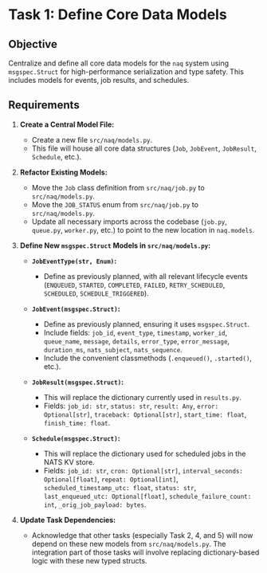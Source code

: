 # Task 1: Define Core Data Models

## Objective

Centralize and define all core data models for the `naq` system using `msgspec.Struct` for high-performance serialization and type safety. This includes models for events, job results, and schedules.

## Requirements

1.  **Create a Central Model File:**
    *   Create a new file `src/naq/models.py`.
    *   This file will house all core data structures (`Job`, `JobEvent`, `JobResult`, `Schedule`, etc.).

2.  **Refactor Existing Models:**
    *   Move the `Job` class definition from `src/naq/job.py` to `src/naq/models.py`.
    *   Move the `JOB_STATUS` enum from `src/naq/job.py` to `src/naq/models.py`.
    *   Update all necessary imports across the codebase (`job.py`, `queue.py`, `worker.py`, etc.) to point to the new location in `naq.models`.

3.  **Define New `msgspec.Struct` Models in `src/naq/models.py`:**

    *   **`JobEventType(str, Enum)`:**
        *   Define as previously planned, with all relevant lifecycle events (`ENQUEUED`, `STARTED`, `COMPLETED`, `FAILED`, `RETRY_SCHEDULED`, `SCHEDULED`, `SCHEDULE_TRIGGERED`).

    *   **`JobEvent(msgspec.Struct)`:**
        *   Define as previously planned, ensuring it uses `msgspec.Struct`.
        *   Include fields: `job_id`, `event_type`, `timestamp`, `worker_id`, `queue_name`, `message`, `details`, `error_type`, `error_message`, `duration_ms`, `nats_subject`, `nats_sequence`.
        *   Include the convenient classmethods (`.enqueued()`, `.started()`, etc.).

    *   **`JobResult(msgspec.Struct)`:**
        *   This will replace the dictionary currently used in `results.py`.
        *   Fields: `job_id: str`, `status: str`, `result: Any`, `error: Optional[str]`, `traceback: Optional[str]`, `start_time: float`, `finish_time: float`.

    *   **`Schedule(msgspec.Struct)`:**
        *   This will replace the dictionary used for scheduled jobs in the NATS KV store.
        *   Fields: `job_id: str`, `cron: Optional[str]`, `interval_seconds: Optional[float]`, `repeat: Optional[int]`, `scheduled_timestamp_utc: float`, `status: str`, `last_enqueued_utc: Optional[float]`, `schedule_failure_count: int`, `_orig_job_payload: bytes`.

4.  **Update Task Dependencies:**
    *   Acknowledge that other tasks (especially Task 2, 4, and 5) will now depend on these new models from `src/naq/models.py`. The integration part of those tasks will involve replacing dictionary-based logic with these new typed structs.